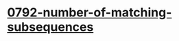 # [0792-number-of-matching-subsequences](https://leetcode.com/problems/number-of-matching-subsequences)